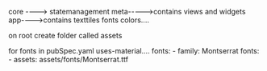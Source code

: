 core ----> statemanagement
meta----->contains views and widgets
app---->contains texttiles fonts colors....

on root create folder called assets

for fonts in pubSpec.yaml 
uses-material....
fonts:
    - family: Montserrat
      fonts:
        - assets: assets/fonts/Montserrat.ttf
